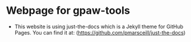 # Webpage for gpaw-tools

* This website is using just-the-docs which is a Jekyll theme for GitHub Pages. 
You can find it at: (https://github.com/pmarsceill/just-the-docs)